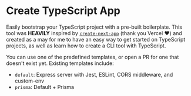 # Create TypeScript App
Easily bootstrap your TypeScript project with a pre-built boilerplate. This tool was **HEAVILY** inspired by [`create-next-app`](https://github.com/vercel/next.js/tree/canary/packages/create-next-app) (thank you Vercel	:heart:) and created as a may for me to have an easy way to get started on TypeScript projects, as well as learn how to create a CLI tool with TypeScript.

You can use one of the predefined templates, or open a PR for one that doesn't exist yet. Existing templates include:
- `default`: Express server with Jest, ESLint, CORS middleware, and custom-env
- `prisma`: Default + Prisma